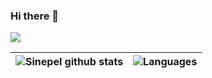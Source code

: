 ### Hi there 👋

![](https://komarev.com/ghpvc/?username=Sinepel)


|![Sinepel github stats](https://github-readme-stats.vercel.app/api?username=Sinepel&theme=vue-dark&cache_seconds=7200&&show_icons=true)   |   ![Languages](https://github-readme-stats.vercel.app/api/top-langs/?username=Sinepel&layout=compact)|
|---|---|


<!--
**Sinepel/Sinepel** is a ✨ _special_ ✨ repository because its `README.md` (this file) appears on your GitHub profile.

Here are some ideas to get you started:

- 🔭 I’m currently working on ...
- 🌱 I’m currently learning ...
- 👯 I’m looking to collaborate on ...
- 🤔 I’m looking for help with ...
- 💬 Ask me about ...
- 📫 How to reach me: ...
- 😄 Pronouns: ...
- ⚡ Fun fact: ...
-->

